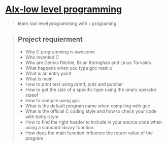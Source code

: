 # [Alx-low level programming](https://github.com/bugemarvin/alx-low_level_programming)

> learn low level programming with `c` programing.

> ## Project requierment
>
> * Why C programming is awesome
> * Who invented C
> * Who are Dennis Ritchie, Brian Kernighan and Linus Torvalds
> * What happens when you type gcc main.c
> * What is an entry point
> * What is main
> * How to print text using printf, puts and putchar
> * How to get the size of a specific type using the unary operator sizeof
> * How to compile using gcc
> * What is the default program name when compiling with gcc
> * What is the official C coding style and how to check your code with betty-style
> * How to find the right header to include in your source code when using a standard library function
> * How does the main function influence the return value of the program